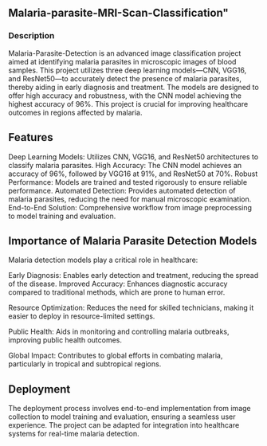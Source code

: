 ## Malaria-parasite-MRI-Scan-Classification" 
### Description
Malaria-Parasite-Detection is an advanced image classification project aimed at identifying malaria parasites in microscopic images of blood samples. This project utilizes three deep learning models—CNN, VGG16, and ResNet50—to accurately detect the presence of malaria parasites, thereby aiding in early diagnosis and treatment. The models are designed to offer high accuracy and robustness, with the CNN model achieving the highest accuracy of 96%. This project is crucial for improving healthcare outcomes in regions affected by malaria.

## Features
Deep Learning Models: Utilizes CNN, VGG16, and ResNet50 architectures to classify malaria parasites.
High Accuracy: The CNN model achieves an accuracy of 96%, followed by VGG16 at 91%, and ResNet50 at 70%.
Robust Performance: Models are trained and tested rigorously to ensure reliable performance.
Automated Detection: Provides automated detection of malaria parasites, reducing the need for manual microscopic examination.
End-to-End Solution: Comprehensive workflow from image preprocessing to model training and evaluation.
## Importance of Malaria Parasite Detection Models
Malaria detection models play a critical role in healthcare:

Early Diagnosis: Enables early detection and treatment, reducing the spread of the disease.
Improved Accuracy: Enhances diagnostic accuracy compared to traditional methods, which are prone to human error.

Resource Optimization: Reduces the need for skilled technicians, making it easier to deploy in resource-limited settings.

Public Health: Aids in monitoring and controlling malaria outbreaks, improving public health outcomes.

Global Impact: Contributes to global efforts in combating malaria, particularly in tropical and subtropical regions.
## Deployment
The deployment process involves end-to-end implementation from image collection to model training and evaluation, ensuring a seamless user experience. The project can be adapted for integration into healthcare systems for real-time malaria detection.